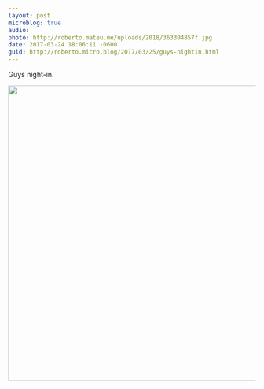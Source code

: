 ```yaml
---
layout: post
microblog: true
audio: 
photo: http://roberto.mateu.me/uploads/2018/363304857f.jpg
date: 2017-03-24 18:06:11 -0600
guid: http://roberto.micro.blog/2017/03/25/guys-nightin.html
---
```

Guys night-in.

<img src="http://roberto.mateu.me/uploads/2018/363304857f.jpg" width="600" height="600" />
